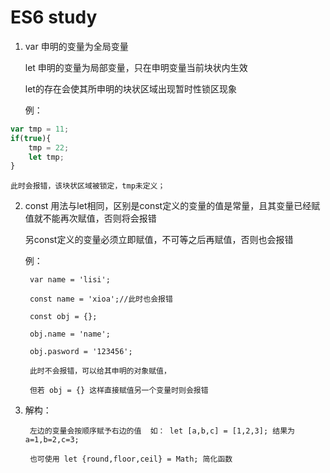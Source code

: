 ES6 study
=========

1.
	var 申明的变量为全局变量

	let 申明的变量为局部变量，只在申明变量当前块状内生效

	let的存在会使其所申明的块状区域出现暂时性锁区现象

	例： 
```javascript
var tmp = 11;
if(true){
	tmp = 22;
	let tmp;
}
```

	此时会报错，该块状区域被锁定，tmp未定义；

2.
	const 用法与let相同，区别是const定义的变量的值是常量，且其变量已经赋值就不能再次赋值，否则将会报错
	
	另const定义的变量必须立即赋值，不可等之后再赋值，否则也会报错

	例：

		var name = 'lisi';

		const name = 'xioa';//此时也会报错

		const obj = {};

		obj.name = 'name';

		obj.pasword = '123456';

		此时不会报错，可以给其申明的对象赋值，

		但若 obj = {} 这样直接赋值另一个变量时则会报错 

3.
	解构：

		左边的变量会按顺序赋予右边的值  如： let [a,b,c] = [1,2,3]; 结果为 a=1,b=2,c=3;

		也可使用 let {round,floor,ceil} = Math; 简化函数